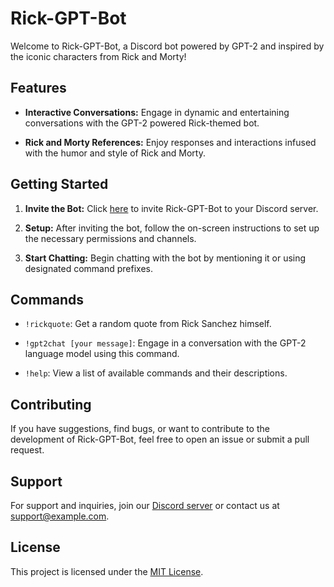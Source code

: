 # Rick-GPT-Bot

Welcome to Rick-GPT-Bot, a Discord bot powered by GPT-2 and inspired by the iconic characters from Rick and Morty!

## Features

- **Interactive Conversations:** Engage in dynamic and entertaining conversations with the GPT-2 powered Rick-themed bot.

- **Rick and Morty References:** Enjoy responses and interactions infused with the humor and style of Rick and Morty.

## Getting Started

1. **Invite the Bot:** Click [here](https://discord.com/api/oauth2/authorize?client_id=1199756665646493816&permissions=2048&scope=bot) to invite Rick-GPT-Bot to your Discord server.

2. **Setup:** After inviting the bot, follow the on-screen instructions to set up the necessary permissions and channels.

3. **Start Chatting:** Begin chatting with the bot by mentioning it or using designated command prefixes.

## Commands

- `!rickquote`: Get a random quote from Rick Sanchez himself.

- `!gpt2chat [your message]`: Engage in a conversation with the GPT-2 language model using this command.

- `!help`: View a list of available commands and their descriptions.

## Contributing

If you have suggestions, find bugs, or want to contribute to the development of Rick-GPT-Bot, feel free to open an issue or submit a pull request.

## Support

For support and inquiries, join our [Discord server](#) or contact us at [support@example.com](mailto:support@example.com).

## License

This project is licensed under the [MIT License](LICENSE).
